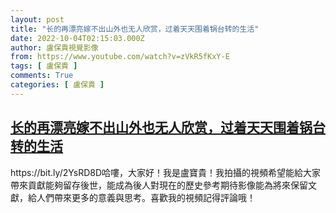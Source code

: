 ```yaml
---
layout: post
title: "长的再漂亮嫁不出山外也无人欣赏，过着天天围着锅台转的生活"
date: 2022-10-04T02:15:03.000Z
author: 盧保貴視覺影像
from: https://www.youtube.com/watch?v=zVkR5fKxY-E
tags: [ 盧保貴 ]
comments: True
categories: [ 盧保貴 ]
---
```

<!--1664849703000-->
[长的再漂亮嫁不出山外也无人欣赏，过着天天围着锅台转的生活](https://www.youtube.com/watch?v=zVkR5fKxY-E)
------

<div>
https://bit.ly/2YsRD8D哈嘍，大家好！我是盧寶貴！我拍攝的視頻希望能給大家帶來貢獻能夠留存後世，能成為後人對現在的歷史參考期待影像能為將來保留文獻，給人們帶來更多的意義與思考。喜歡我的視頻記得評論哦！
</div>
